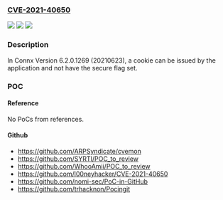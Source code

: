### [CVE-2021-40650](https://cve.mitre.org/cgi-bin/cvename.cgi?name=CVE-2021-40650)
![](https://img.shields.io/static/v1?label=Product&message=n%2Fa&color=blue)
![](https://img.shields.io/static/v1?label=Version&message=n%2Fa&color=blue)
![](https://img.shields.io/static/v1?label=Vulnerability&message=n%2Fa&color=brighgreen)

### Description

In Connx Version 6.2.0.1269 (20210623), a cookie can be issued by the application and not have the secure flag set.

### POC

#### Reference
No PoCs from references.

#### Github
- https://github.com/ARPSyndicate/cvemon
- https://github.com/SYRTI/POC_to_review
- https://github.com/WhooAmii/POC_to_review
- https://github.com/l00neyhacker/CVE-2021-40650
- https://github.com/nomi-sec/PoC-in-GitHub
- https://github.com/trhacknon/Pocingit

